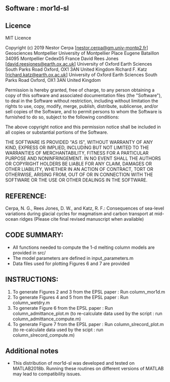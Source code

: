 ## Software : mor1d-sl


## Licence 

MIT Licence

Copyright (c) 2019
    Nestor Cerpa [nestor.cerpa@gm.univ-montp2.fr]
	Geosciences Montpellier
	University of Montpellier
	Place Eugene Bataillon
	34095 Montpellier Cedex05
	France
    David Rees Jones [david.reesjones@earth.ox.ac.uk] 
	University of Oxford
	Earth Sciences
	South Parks Road
	Oxford, OX1 3AN
	United Kingdom
    Richard F. Katz [richard.katz@earth.ox.ac.uk]
	University of Oxford
	Earth Sciences
	South Parks Road
	Oxford, OX1 3AN
	United Kingdom

Permission is hereby granted, free of charge, to any person obtaining a copy
of this software and associated documentation files (the "Software"), to deal
in the Software without restriction, including without limitation the rights
to use, copy, modify, merge, publish, distribute, sublicense, and/or sell
copies of the Software, and to permit persons to whom the Software is
furnished to do so, subject to the following conditions:

The above copyright notice and this permission notice shall be included in all
copies or substantial portions of the Software.

THE SOFTWARE IS PROVIDED "AS IS", WITHOUT WARRANTY OF ANY KIND, EXPRESS OR
IMPLIED, INCLUDING BUT NOT LIMITED TO THE WARRANTIES OF MERCHANTABILITY,
FITNESS FOR A PARTICULAR PURPOSE AND NONINFRINGEMENT. IN NO EVENT SHALL THE
AUTHORS OR COPYRIGHT HOLDERS BE LIABLE FOR ANY CLAIM, DAMAGES OR OTHER
LIABILITY, WHETHER IN AN ACTION OF CONTRACT, TORT OR OTHERWISE, ARISING FROM,
OUT OF OR IN CONNECTION WITH THE SOFTWARE OR THE USE OR OTHER DEALINGS IN THE
SOFTWARE.

## REFERENCE: 
Cerpa, N. G., Rees Jones, D. W., and Katz, R. F.:
Consequences of sea-level variations during glacial cycles for magmatism and carbon transport at mid-ocean ridges 
(Please cite final revised manuscript when available)

## CODE SUMMARY: 
* All functions needed to compute the 1-d melting column models are provided in src/
* The model parameters are defined in input_parameters.m
* Data files used for plotting Figures 6 and 7 are provided 

## INSTRUCTIONS:
1. To generate Figures 2 and 3 from the EPSL paper : Run column_mor1d.m
2. To generate Figures 4 and 5 from the EPSL paper : Run column_wetdry.m
3. To generate Figure 6 from the EPSL paper : Run column_admittance_plot.m (to re-calculate data used by the script : run column_admittance_compute.m) 
4. To generate Figure 7 from the EPSL paper : Run column_slrecord_plot.m (to re-calculate data used by the scipt : run column_slrecord_compute.m)

## Additional notes 

* This distribution of mor1d-sl was developed and tested on MATLAB2018b. 
Running these routines on different versions of MATLAB may lead to compatibility issues.
